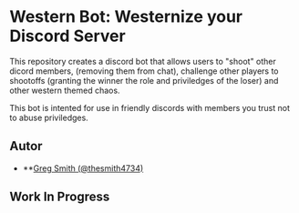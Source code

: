 # Western Bot: Westernize your Discord Server

This repository creates a discord bot that allows users to "shoot" other dicord members, (removing them from chat), challenge other players to shootoffs (granting the winner the role and priviledges of the loser) and other western themed chaos.

This bot is intented for use in friendly discords with members you trust not to abuse priviledges.

## Autor
* **[Greg Smith (@thesmith4734)](https://github.com/thesmith4734)

## Work In Progress